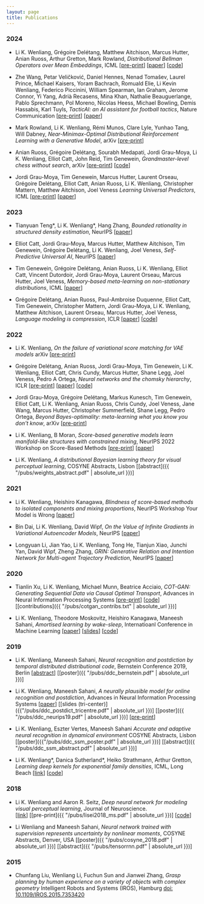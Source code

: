 ```yaml
---
layout: page
title: Publications
---
```


### 2024

* Li K. Wenliang, Grégoire Delétang, Matthew Aitchison, Marcus Hutter, Anian Ruoss, Arthur Gretton, Mark Rowland,
*Distributional Bellman Operators over Mean Embeddings*, ICML
[[pre-print](https://arxiv.org/abs/2312.07358)] [[paper](https://openreview.net/forum?id=j2pLfsBm4J)] [[code](https://github.com/google-deepmind/sketch_dqn)]

* Zhe Wang, Petar Veličković, Daniel Hennes, Nenad Tomašev, Laurel Prince, Michael Kaisers, Yoram Bachrach, Romuald Elie, Li Kevin Wenliang, Federico Piccinini, William Spearman, Ian Graham, Jerome Connor, Yi Yang, Adrià Recasens, Mina Khan, Nathalie Beauguerlange, Pablo Sprechmann, Pol Moreno, Nicolas Heess, Michael Bowling, Demis Hassabis, Karl Tuyls,
*TacticAI: an AI assistant for football tactics*, Nature Communication
[[pre-print](https://arxiv.org/abs/2310.10553)] [[paper](https://www.nature.com/articles/s41467-024-45965-x)]

* Mark Rowland, Li K. Wenliang, Rémi Munos, Clare Lyle, Yunhao Tang, Will Dabney,
*Near-Minimax-Optimal Distributional Reinforcement Learning with a Generative Model*, arXiv
[[pre-print](https://arxiv.org/abs/2402.07598)]

* Anian Ruoss, Grégoire Delétang, Sourabh Medapati, Jordi Grau-Moya, Li K. Wenliang, Elliot Catt, John Reid, Tim Genewein,
*Grandmaster-level chess without search*, arXiv
[[pre-print](https://arxiv.org/abs/2402.04494)] [[code](https://github.com/google-deepmind/searchless_chess)]

* Jordi Grau-Moya, Tim Genewein, Marcus Hutter, Laurent Orseau, Grégoire Delétang, Elliot Catt, Anian Ruoss, Li K. Wenliang, Christopher Mattern, Matthew Aitchison, Joel Veness
*Learning Universal Predictors*, ICML
[[pre-print](https://arxiv.org/abs/2401.14953)] [[paper](https://openreview.net/forum?id=B1ajnQyZgK)]

### 2023

* Tianyuan Teng\*, Li K. Wenliang\*, Hang Zhang,
*Bounded rationality in structured density estimation*, NeurIPS
[[paper](https://proceedings.neurips.cc/paper_files/paper/2023/hash/4f82088872dc8a91085f426f90bdd7dc-Abstract-Conference.html)]


* Elliot Catt, Jordi Grau-Moya, Marcus Hutter, Matthew Aitchison, Tim Genewein, Grégoire Delétang, Li K. Wenliang, Joel Veness,
*Self-Predictive Universal AI*, NeurIPS
[[paper](https://proceedings.neurips.cc/paper_files/paper/2023/hash/56a225639da77e8f7c0409f6d5ba996b-Abstract-Conference.html)]

* Tim Genewein, Grégoire Delétang, Anian Ruoss, Li K. Wenliang, Elliot Catt, Vincent Dutordoir, Jordi Grau-Moya, Laurent Orseau, Marcus Hutter, Joel Veness,
*Memory-based meta-learning on non-stationary distributions*, ICML
[[paper](https://proceedings.mlr.press/v202/genewein23a.html)]

* Grégoire Delétang, Anian Ruoss, Paul-Ambroise Duquenne, Elliot Catt, Tim Genewein, Christopher Mattern, Jordi Grau-Moya, Li K. Wenliang, Matthew Aitchison, Laurent Orseau, Marcus Hutter, Joel Veness,
*Language modeling is compression*, ICLR
[[paper](https://openreview.net/forum?id=jznbgiynus)] [[code](https://github.com/google-deepmind/language_modeling_is_compression)]


### 2022

* Li K. Wenliang,
*On the failure of variational score matching for VAE models* arXiv
[[pre-print](https://arxiv.org/abs/2210.13390)]

* Grégoire Delétang, Anian Ruoss, Jordi Grau-Moya, Tim Genewein, Li K. Wenliang, Elliot Catt, Chris Cundy, Marcus Hutter, Shane Legg, Joel Veness, Pedro A Ortega, 
*Neural networks and the chomsky hierarchy*, ICLR
[[pre-print](https://arxiv.org/abs/2207.02098)] [[paper](https://openreview.net/forum?id=WbxHAzkeQcn)] [[code](https://github.com/google-deepmind/neural_networks_chomsky_hierarchy)]

* Jordi Grau-Moya, Grégoire Delétang, Markus Kunesch, Tim Genewein, Elliot Catt, Li K. Wenliang, Anian Ruoss, Chris Cundy, Joel Veness, Jane Wang, Marcus Hutter, Christopher Summerfield, Shane Legg, Pedro Ortega,
*Beyond Bayes-optimality: meta-learning what you know you don't know*, arXiv
[[pre-print](https://arxiv.org/abs/2209.15618)]

* Li K. Wenliang, B Moran,
*Score-based generative models learn manifold-like structures with constrained mixing*,  NeurIPS 2022 Workshop on Score-Based Methods
[[pre-print](https://arxiv.org/abs/2311.09952)] [[paper](https://openreview.net/forum?id=eSZqaIrDLZR)]

* Li K. Wenliang,
  *A distributional Bayesian learning theory for visual perceptual learning*, COSYNE Abstracts, Lisbon
[[abstract]({{ "/pubs/weights_abstract.pdf" | absolute_url }})]

### 2021

* Li K. Wenliang, Heishiro Kanagawa,
  *Blindness of score-based methods to isolated components and mixing proportions*, NeurIPS Workshop Your Model is Wrong
[[paper](https://arxiv.org/abs/2008.10087)]


* Bin Dai, Li K. Wenliang, David Wipf,
  *On the Value of Infinite Gradients in Variational Autoencoder Models*, NeurIPS
[[paper](https://proceedings.neurips.cc/paper/2021/hash/3a15c7d0bbe60300a39f76f8a5ba6896-Abstract.html )]


* Longyuan Li, Jian Yao, Li K. Wenliang, Tong He, Tianjun Xiao, Junchi Yan, David Wipf, Zheng Zhang,
  *GRIN: Generative Relation and Intention Network for Multi-agent Trajectory Prediction*, NeurIPS
[[paper]( https://proceedings.neurips.cc/paper/2021/hash/e3670ce0c315396e4836d7024abcf3dd-Abstract.html   )]

### 2020

* Tianlin Xu, Li K. Wenliang, Michael Munn, Beatrice Acciaio, 
  *COT-GAN: Generating Sequential Data via Causal Optimal Transport*, Advances in Neural Information Processing Systems
 [[pre-print]( https://arxiv.org/pdf/2006.08571v1.pdf )]
[[code](  https://github.com/neuripss2020/COT-GAN  )]
[[contributions]({{ "/pubs/cotgan_contribs.txt" | absolute_url }})]

* Li K. Wenliang, Theodore Moskovitz, Heishiro Kanagawa, Maneesh Sahani, 
  *Amortised learning by wake-sleep*, Internatioanl Conference in Machine Learning
  [[paper]( http://proceedings.mlr.press/v119/wenliang20a.html )]
[[slides](https://icml.cc/media/Slides/icml/2020/virtual(no-parent)-16-20-00UTC-6696-amortised_learn.pdf)]
[[code](https://github.com/kevin-w-li/al-ws)]


### 2019
* Li K. Wenliang, Maneesh Sahani, *Neural recognition and postdiction by temporal distributed distributional code*, Bernstein Conference 2019, Berlin
[[abstract](https://abstracts.g-node.org/conference/BC19/abstracts#/uuid/eb96f0be-3446-45a1-8e33-90428e270eb6)]
[[poster]({{ "/pubs/ddc_bernstein.pdf" | absolute_url }})]

* Li K. Wenliang, Maneesh Sahani, *A neurally plausible model for online recognition and postdiction*, Advances in Neural Information Processing Systems
[[paper](http://papers.nips.cc/paper/9159-a-neurally-plausible-model-for-online-recognition-and-postdiction-in-a-dynamical-environment)]
[[slides (tri-center)]({{"/pubs/ddc_postdict_tricentre.pdf" | absolute_url }})]
[[poster]({{ "/pubs/ddc_neurips19.pdf" | absolute_url }})]
[[pre-print](https://www.biorxiv.org/content/10.1101/672089v2)]

* Li K. Wenliang, Eszter Vertes, Maneesh Sahani *Accurate and adaptive neural recognition in dynamical environment* COSYNE Abstracts, Lisbon
[[poster]({{"/pubs/ddc_ssm_poster.pdf" | absolute_url }})]
[[abstract]({{ "/pubs/ddc_ssm_abstract.pdf" | absolute_url }})]

* Li K. Wenliang\*, Danica Sutherland\*, Heiko Strathmann, Arthur Gretton, *Learning deep kernels for exponential family densities*, ICML, Long Beach
[[link](https://arxiv.org/abs/1811.08357)]
[[code](https://github.com/kevin-w-li/deep-kexpfam)]

### 2018

* Li K. Wenliang and Aaron R. Seitz, *Deep neural network for modeling visual perceptual learning*, Journal of Neuroscience.  
[[link](http://www.jneurosci.org/content/38/27/6028)]
[[pre-print]({{ "/pubs/lisei2018_ms.pdf" | absolute_url }})]
[[code](https://github.com/kevin-w-li/DNN_for_VPL)]

* Li Wenliang and Maneesh Sahani, *Neural network trained with supervision represents uncertainty by nonlinear moments*, COSYNE Abstracts, Denver, USA
[[poster]({{ "/pubs/cosyne_2018.pdf" | absolute_url }})]
[[abstract]({{ "/pubs/tensorrnn.pdf" | absolute_url }})]


### 2015
* Chunfang Liu, Wenliang Li, Fuchun Sun and Jianwei Zhang, *Grasp planning by human experience on a variety of objects with complex geometry* Intelligent Robots and Systems (IROS), Hamburg
[doi: 10.1109/IROS.2015.7353420](http://ieeexplore.ieee.org/document/7353420/?reload=true&arnumber=7353420)

